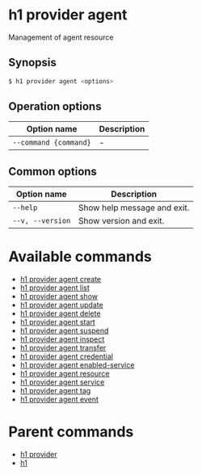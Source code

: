 
# h1 provider agent

Management of agent resource

## Synopsis

```bash
$ h1 provider agent <options>
```

## Operation options

| Option name               | Description |
| ------------------------- | ----------- |
| ```--command {command}``` | -           |

## Common options

| Option name          | Description                 |
| -------------------- | --------------------------- |
| ```--help```         | Show help message and exit. |
| ```--v, --version``` | Show version and exit.      |

# Available commands

* [h1 provider agent create](./create/README.md)
* [h1 provider agent list](./list/README.md)
* [h1 provider agent show](./show/README.md)
* [h1 provider agent update](./update/README.md)
* [h1 provider agent delete](./delete/README.md)
* [h1 provider agent start](./start/README.md)
* [h1 provider agent suspend](./suspend/README.md)
* [h1 provider agent inspect](./inspect/README.md)
* [h1 provider agent transfer](./transfer/README.md)
* [h1 provider agent credential](./credential/README.md)
* [h1 provider agent enabled-service](./enabled-service/README.md)
* [h1 provider agent resource](./resource/README.md)
* [h1 provider agent service](./service/README.md)
* [h1 provider agent tag](./tag/README.md)
* [h1 provider agent event](./event/README.md)

# Parent commands

* [h1 provider](./../README.md)
* [h1](./../../README.md)
